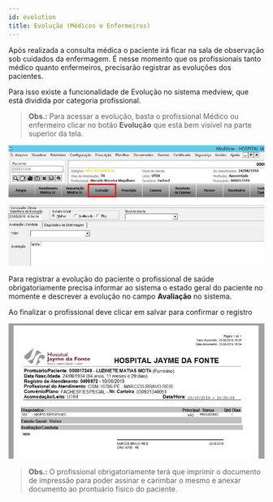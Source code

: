```yaml
---
id: evolution
title: Evolução (Médicos e Enfermeiros)
---
```


Após realizada a consulta médica o paciente irá ficar na sala de observação sob cuidados da enfermagem. É nesse momento que os profissionais tanto médico quanto enfermeiros, precisarão registrar as evoluções dos pacientes.

Para isso existe a funcionalidade de Evolução no sistema medview, que está dividida por categoria profissional.

>**Obs.:** Para acessar a evolução, basta o profissional Médico ou enfermeiro clicar no botão **Evolução** que está bem visível na parte superior da tela.

![Evolução](../assets/urgency-process-flow/evolucao.jpg)

Para registrar a evolução do paciente o profissional de saúde obrigatoriamente precisa informar ao sistema o estado geral do paciente no momente e descrever a evolução no campo **Avaliação** no sistema.

Ao finalizar o profissional deve clicar em salvar para confirmar o registro

![DI Evolução](../assets/urgency-process-flow/dievolucao.jpg)

>**Obs.:** O profissional obrigatoriamente terá que imprimir o documento de impressão para poder assinar e carimbar o mesmo e anexar documento ao prontuário fisico do paciente.